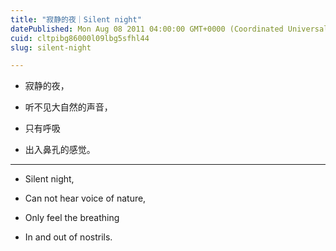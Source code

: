 ```yaml
---
title: "寂静的夜｜Silent night"
datePublished: Mon Aug 08 2011 04:00:00 GMT+0000 (Coordinated Universal Time)
cuid: cltpibg86000l09lbg5sfhl44
slug: silent-night

---
```


* 寂静的夜，
    
* 听不见大自然的声音，
    
* 只有呼吸
    
* 出入鼻孔的感觉。
    

---

* Silent night,
    
* Can not hear voice of nature,
    
* Only feel the breathing
    
* In and out of nostrils.